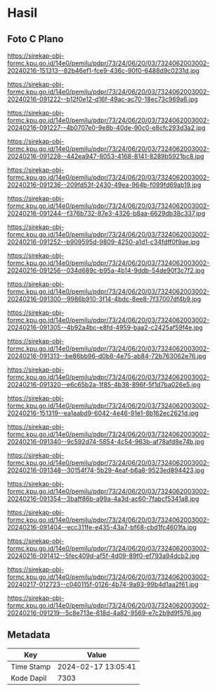 # Hasil

## Foto C Plano

https://sirekap-obj-formc.kpu.go.id/14e0/pemilu/pdpr/73/24/06/20/03/7324062003002-20240216-151313--82b46ef1-fce9-436c-90f0-6488d9c0231d.jpg

https://sirekap-obj-formc.kpu.go.id/14e0/pemilu/pdpr/73/24/06/20/03/7324062003002-20240216-091222--b12f0e12-d16f-49ac-ac70-18ec73c969a6.jpg

https://sirekap-obj-formc.kpu.go.id/14e0/pemilu/pdpr/73/24/06/20/03/7324062003002-20240216-091227--4b0707e0-9e8b-40de-90c0-e8cfc293d3a2.jpg

https://sirekap-obj-formc.kpu.go.id/14e0/pemilu/pdpr/73/24/06/20/03/7324062003002-20240216-091228--442ea947-8053-4168-8141-8289b5921bc8.jpg

https://sirekap-obj-formc.kpu.go.id/14e0/pemilu/pdpr/73/24/06/20/03/7324062003002-20240216-091236--209fd53f-2430-49ea-964b-f099fd69ab19.jpg

https://sirekap-obj-formc.kpu.go.id/14e0/pemilu/pdpr/73/24/06/20/03/7324062003002-20240216-091244--f376b732-87e3-4326-b8aa-6629db38c337.jpg

https://sirekap-obj-formc.kpu.go.id/14e0/pemilu/pdpr/73/24/06/20/03/7324062003002-20240216-091252--b909595d-9809-4250-a1d1-c34fdff0f9ae.jpg

https://sirekap-obj-formc.kpu.go.id/14e0/pemilu/pdpr/73/24/06/20/03/7324062003002-20240216-091256--034d689c-b95a-4b14-9ddb-54de90f3c7f2.jpg

https://sirekap-obj-formc.kpu.go.id/14e0/pemilu/pdpr/73/24/06/20/03/7324062003002-20240216-091300--9986b910-3f14-4bdc-8ee8-7f37007df4b9.jpg

https://sirekap-obj-formc.kpu.go.id/14e0/pemilu/pdpr/73/24/06/20/03/7324062003002-20240216-091305--4b92a4bc-e8fd-4959-baa2-c2425af59f4e.jpg

https://sirekap-obj-formc.kpu.go.id/14e0/pemilu/pdpr/73/24/06/20/03/7324062003002-20240216-091313--be86bb96-d0b8-4e75-ab84-72b763062e76.jpg

https://sirekap-obj-formc.kpu.go.id/14e0/pemilu/pdpr/73/24/06/20/03/7324062003002-20240216-091320--e6c65b2a-1f85-4b38-896f-5f1d7ba026e5.jpg

https://sirekap-obj-formc.kpu.go.id/14e0/pemilu/pdpr/73/24/06/20/03/7324062003002-20240216-151319--ea1aabd9-6042-4e46-91e1-8b162ec2621d.jpg

https://sirekap-obj-formc.kpu.go.id/14e0/pemilu/pdpr/73/24/06/20/03/7324062003002-20240216-091340--9c592d74-5854-4c54-963b-af78afd8e74b.jpg

https://sirekap-obj-formc.kpu.go.id/14e0/pemilu/pdpr/73/24/06/20/03/7324062003002-20240216-091348--30154f74-5b29-4eaf-b6a8-9523ed894423.jpg

https://sirekap-obj-formc.kpu.go.id/14e0/pemilu/pdpr/73/24/06/20/03/7324062003002-20240216-091354--3baff86b-a99a-4a3d-ac60-7fabcf5341a8.jpg

https://sirekap-obj-formc.kpu.go.id/14e0/pemilu/pdpr/73/24/06/20/03/7324062003002-20240216-091404--ecc311fe-e435-43a7-bf68-cbd1fc4601fa.jpg

https://sirekap-obj-formc.kpu.go.id/14e0/pemilu/pdpr/73/24/06/20/03/7324062003002-20240216-091412--5fec409d-af5f-4d09-89f0-ef793a94dcb2.jpg

https://sirekap-obj-formc.kpu.go.id/14e0/pemilu/pdpr/73/24/06/20/03/7324062003002-20240217-012723--c040115f-0126-4b74-9a93-99b4d1aa2f61.jpg

https://sirekap-obj-formc.kpu.go.id/14e0/pemilu/pdpr/73/24/06/20/03/7324062003002-20240216-091219--5c8e713e-618d-4a82-9569-e7c2b9d9f576.jpg


## Metadata

| Key        | Value               |
| ---------- | ------------------- |
| Time Stamp | 2024-02-17 13:05:41 |
| Kode Dapil | 7303                |



